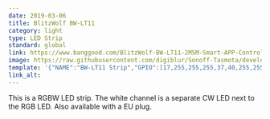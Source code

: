 ```yaml
---
date: 2019-03-06
title: BlitzWolf BW-LT11
category: light
type: LED Strip
standard: global
link: https://www.banggood.com/BlitzWolf-BW-LT11-2M5M-Smart-APP-Control-RGBW-LED-Light-Strip-Kit-or-1M-Strip-Light-Extension-Plus-p-1390470.html
image: https://raw.githubusercontent.com/digiblur/Sonoff-Tasmota/development/jpgs/blitzwolf_led_strip.jpg
template: '{"NAME":"BW-LT11 Strip","GPIO":[17,255,255,255,37,40,255,255,38,255,39,255,255],"FLAG":0,"BASE":18}' 
link_alt: 
---
```



This is a RGBW LED strip. The white channel is a separate CW LED next to the RGB LED.  Also available with a EU plug.





